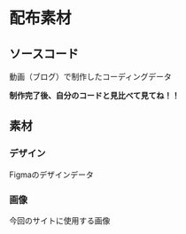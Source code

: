 # 配布素材

## ソースコード

動画（ブログ）で制作したコーディングデータ

**制作完了後、自分のコードと見比べて見てね！！**

## 素材

### デザイン

Figmaのデザインデータ

### 画像

今回のサイトに使用する画像
